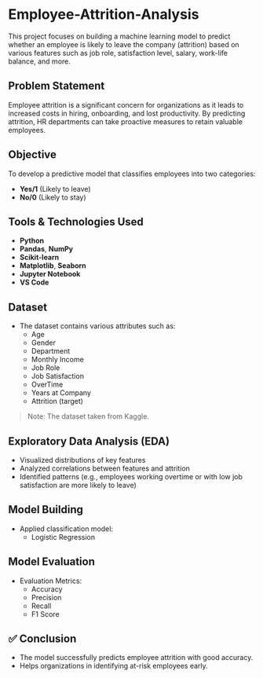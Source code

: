 # Employee-Attrition-Analysis
This project focuses on building a machine learning model to predict whether an employee is likely to leave the company (attrition) based on various features such as job role, satisfaction level, salary, work-life balance, and more.

## Problem Statement

Employee attrition is a significant concern for organizations as it leads to increased costs in hiring, onboarding, and lost productivity. By predicting attrition, HR departments can take proactive measures to retain valuable employees.

## Objective

To develop a predictive model that classifies employees into two categories:
- **Yes/1** (Likely to leave)
- **No/0** (Likely to stay)

## Tools & Technologies Used

- **Python**
- **Pandas**, **NumPy**
- **Scikit-learn**
- **Matplotlib**, **Seaborn**
- **Jupyter Notebook**
- **VS Code**

## Dataset

- The dataset contains various attributes such as:
  - Age
  - Gender
  - Department
  - Monthly Income
  - Job Role
  - Job Satisfaction
  - OverTime
  - Years at Company
  - Attrition (target)

> Note: The dataset taken from Kaggle.

## Exploratory Data Analysis (EDA)

- Visualized distributions of key features
- Analyzed correlations between features and attrition
- Identified patterns (e.g., employees working overtime or with low job satisfaction are more likely to leave)

## Model Building

- Applied classification model:
  - Logistic Regression

## Model Evaluation

- Evaluation Metrics:
  - Accuracy
  - Precision
  - Recall
  - F1 Score

## ✅ Conclusion

- The model successfully predicts employee attrition with good accuracy.
- Helps organizations in identifying at-risk employees early.
